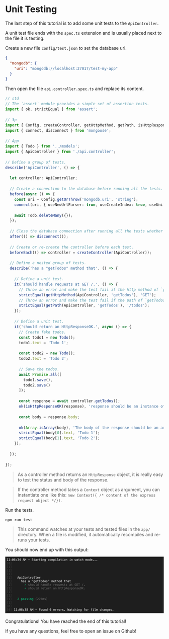# Unit Testing

The last step of this tutorial is to add some unit tests to the `ApiController`.

A unit test file ends with the `spec.ts` extension and is usually placed next to the file it is testing.

Create a new file `config/test.json` to set the database uri.

```json
{
  "mongodb": {
    "uri": "mongodb://localhost:27017/test-my-app"
  }
}
```

Then open the file `api.controller.spec.ts` and replace its content.

```typescript
// std
// The `assert` module provides a simple set of assertion tests.
import { ok, strictEqual } from 'assert';

// 3p
import { Config, createController, getHttpMethod, getPath, isHttpResponseOK } from '@foal/core';
import { connect, disconnect } from 'mongoose';

// App
import { Todo } from '../models';
import { ApiController } from './api.controller';

// Define a group of tests.
describe('ApiController', () => {

  let controller: ApiController;

  // Create a connection to the database before running all the tests.
  before(async () => {
    const uri = Config.getOrThrow('mongodb.uri', 'string');
    connect(uri, { useNewUrlParser: true, useCreateIndex: true, useUnifiedTopology: true });

    await Todo.deleteMany({});
  });

  // Close the database connection after running all the tests whether they succeed or failed.
  after(() => disconnect());

  // Create or re-create the controller before each test.
  beforeEach(() => controller = createController(ApiController));

  // Define a nested group of tests.
  describe('has a "getTodos" method that', () => {

    // Define a unit test.
    it('should handle requests at GET /.', () => {
      // Throw an error and make the test fail if the http method of `getTodos` is not GET.
      strictEqual(getHttpMethod(ApiController, 'getTodos'), 'GET');
      // Throw an error and make the test fail if the path of `getTodos` is not /todos.
      strictEqual(getPath(ApiController, 'getTodos'), '/todos');
    });

    // Define a unit test.
    it('should return an HttpResponseOK.', async () => {
      // Create fake todos.
      const todo1 = new Todo();
      todo1.text = 'Todo 1';

      const todo2 = new Todo();
      todo2.text = 'Todo 2';

      // Save the todos.
      await Promise.all([
        todo1.save(),
        todo2.save()
      ]);

      const response = await controller.getTodos();
      ok(isHttpResponseOK(response), 'response should be an instance of HttpResponseOK.');

      const body = response.body;

      ok(Array.isArray(body), 'The body of the response should be an array.');
      strictEqual(body[0].text, 'Todo 1');
      strictEqual(body[1].text, 'Todo 2');
    });

  });

});

```

> As a controller method returns an `HttpResponse` object, it is really easy to test the status and body of the response.


> If the controller method takes a `Context` object as argument, you can instantiate one like this: `new Context({ /* content of the express request object */})`.

Run the tests.

```
npm run test
```

> This command watches at your tests and tested files in the `app/` directory. When a file is modified, it automatically recompiles and re-runs your tests.

You should now end up with this output:

![Unit tests output](./unit-tests-output.png)

Congratulations! You have reached the end of this tutorial!

If you have any questions, feel free to open an issue on Github!
